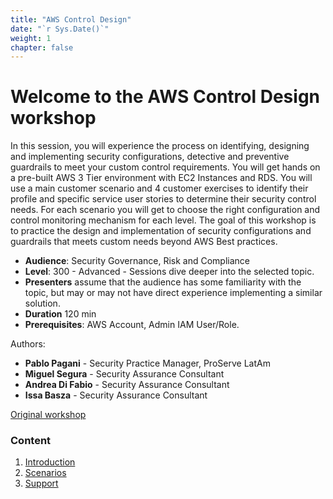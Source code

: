 ```yaml
---
title: "AWS Control Design"
date: "`r Sys.Date()`"
weight: 1
chapter: false
---
```


# Welcome to the AWS Control Design workshop

In this session, you will experience the process on identifying, designing and implementing security configurations, detective and preventive guardrails to meet your custom control requirements. You will get hands on a pre-built AWS 3 Tier environment with EC2 Instances and RDS. You will use a main customer scenario and 4 customer exercises to identify their profile and specific service user stories to determine their security control needs. For each scenario you will get to choose the right configuration and control monitoring mechanism for each level. The goal of this workshop is to practice the design and implementation of security configurations and guardrails that meets custom needs beyond AWS Best practices.

- **Audience**: Security Governance, Risk and Compliance
- **Level**: 300 - Advanced - Sessions dive deeper into the selected topic.
- **Presenters** assume that the audience has some familiarity with the topic, but may or may not have direct experience implementing a similar solution.
- **Duration** 120 min
- **Prerequisites**: AWS Account, Admin IAM User/Role.

Authors:

- **Pablo Pagani** - Security Practice Manager, ProServe LatAm
- **Miguel Segura** - Security Assurance Consultant
- **Andrea Di Fabio** - Security Assurance Consultant
- **Issa Basza** - Security Assurance Consultant

[Original workshop](https://catalog.workshops.aws/control-design/en-US)

### Content

1.  [Introduction](1-Introduce/)
2.  [Scenarios](2-Scenario/)
3.  [Support](3-Support/)

